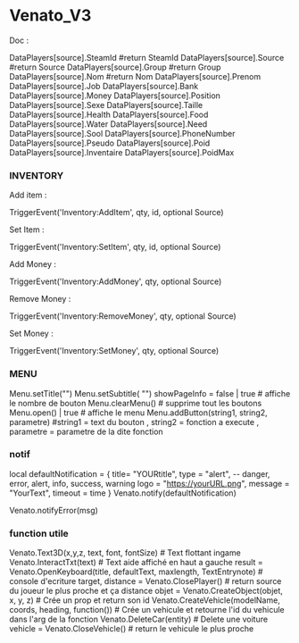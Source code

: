 # Venato_V3

Doc :

DataPlayers[source].SteamId           #return SteamId
DataPlayers[source].Source						#return Source
DataPlayers[source].Group							#return Group
DataPlayers[source].Nom								#return Nom
DataPlayers[source].Prenom
DataPlayers[source].Job
DataPlayers[source].Bank
DataPlayers[source].Money
DataPlayers[source].Position
DataPlayers[source].Sexe
DataPlayers[source].Taille
DataPlayers[source].Health
DataPlayers[source].Food
DataPlayers[source].Water
DataPlayers[source].Need
DataPlayers[source].Sool
DataPlayers[source].PhoneNumber
DataPlayers[source].Pseudo
DataPlayers[source].Poid
DataPlayers[source].Inventaire
DataPlayers[source].PoidMax


### INVENTORY ###

Add item :

TriggerEvent('Inventory:AddItem', qty, id, optional Source)

Set Item :

TriggerEvent('Inventory:SetItem', qty, id, optional Source)


Add Money :

TriggerEvent('Inventory:AddMoney', qty, optional Source)

Remove Money :

TriggerEvent('Inventory:RemoveMoney', qty, optional Source)

Set Money :

TriggerEvent('Inventory:SetMoney', qty, optional Source)


###  MENU  ###

Menu.setTitle("")
Menu.setSubtitle( "")
showPageInfo = false | true     # affiche le nombre de bouton
Menu.clearMenu()    # supprime tout les boutons
Menu.open() | true   # affiche le menu
Menu.addButton(string1, string2, parametre)   #string1 = text du bouton ,  string2 = fonction a execute , parametre = parametre de la dite fonction

### notif ###

local defaultNotification = {
 title= "YOURtitle",
 type = "alert", --  danger, error, alert, info, success, warning
 logo = "https://yourURL.png",
 message = "YourText",
 timeout = time
}
Venato.notify(defaultNotification)

Venato.notifyError(msg)

### function utile ###

Venato.Text3D(x,y,z, text, font, fontSize)                                   # Text flottant ingame
Venato.InteractTxt(text)                                                     # Text aide affiché en haut a gauche
result = Venato.OpenKeyboard(title, defaultText, maxlength, TextEntrynote)   # console d'ecriture
target, distance = Venato.ClosePlayer()                                      # return source du joueur le plus proche et ça distance
objet = Venato.CreateObject(objet, x, y, z)                                  # Crée un prop et return son id
Venato.CreateVehicle(modelName, coords, heading, function())                 # Crée un vehicule et retourne l'id du vehicule dans l'arg de la fonction
Venato.DeleteCar(entity)                                                     # Delete une voiture
vehicle = Venato.CloseVehicle()                                              # return le vehicule le plus proche
